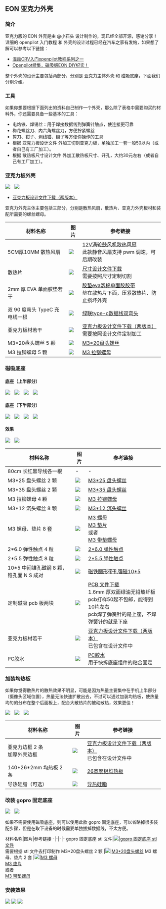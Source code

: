 ## EON 亚克力外壳

### 简介

亚克力版的 EON 外壳是由 @小石头 设计制作的，现已经全部开源，感谢分享！详细的 openpilot 入门教程 和 外壳的设计过程已经在汽车之家有发帖，如果想了解可以参考以下链接：

- [混动CRV入门openpilot教程系列之一](https://club.autohome.com.cn/bbs/thread/410bb3bb36065b1c/85752485-1.html)
- [Openpilot续集，磁吸版EON DIY纪实！](https://club.autohome.com.cn/bbs/thread/b8034a53d977ad96/86123071-1.html)

整个外壳的设计主要包括两部分，分别是 亚克力主体外壳 和 磁吸底座，下面我们分别介绍。

### 工具

如果你想要根据下面列出的资料自己制作一个外壳，那么除了表格中需要购买的材料外，你还需要具备一些基本的工具：

- 电烙铁、焊锡丝：用于焊接数据线到弹簧针触点，使连接更可靠
- 梅花螺丝刀、内六角螺丝刀，方便拧紧螺丝
- 剪刀、钳子、剥线钳、镊子等方便你操作的工具
- 根据 亚克力板设计文件 外加工切割亚克力板，单独加工一套一般50以内（或者自己有工厂加工）。
- 根据 散热板尺寸设计文件 外加工散热板尺寸、开孔，大约30元左右（或者自己有工厂加工）。

### 亚克力板外壳

<p class="no-margin">
<img src="/files/case_xiaoshitou_11.jpg" class="max-h-200">&emsp;<img src="/files/case_xiaoshitou_41.jpg" class="max-h-200">
</p>

- [亚克力板设计文件下载（两版本）](https://cloud.189.cn/t/M3e2myj6NB3y)

亚克力外壳主体主要包括三部分，分别是散热风扇，散热片、亚克力外壳板材和装配所需要的螺丝螺母。


材料名称|图片|参考链接
-|-|-
5CM厚10MM 散热风扇|<img src="/files/case_xiaoshitou_42.jpg" class="max-h-100">| [12V涡轮鼓风机散热风扇](https://item.taobao.com/item.htm?id=569786345005)<br>此款静音风扇支持 pwm 调速，可后期改装
散热片|<img src="/files/case_xiaoshitou_67.jpg" class="max-h-100">| [尺寸设计文件下载](https://d.sdut.me/case/xiaoshitou/sanreban.png) <br>需要按照尺寸定制切割
2mm 厚 EVA 单面胶垫若干|<img src="/files/case_xiaoshitou_45.jpg" class="max-h-100">| [胶垫eva泡棉单面胶胶带](https://item.taobao.com/item.htm?id=550820310905)<br>垫在散热片下面，压紧散热片、防止损坏外壳
双 90 度弯头 TypeC 充电线一根|<img src="/files/case_xiaoshitou_46.jpg" class="max-h-100">|[绿联type-c数据线双弯头](https://detail.tmall.com/item.htm?id=563863764427&skuId=4088026243561)
亚克力板材若干|<img src="/files/case_xiaoshitou_44.jpg" class="max-h-100">|[亚克力板设计文件下载（两版本）](https://cloud.189.cn/t/M3e2myj6NB3y)<br>需要按照设计文件定制加工
M3\*20盘头螺丝 5 颗 |<img src="/files/case_xiaoshitou_59.jpg" class="max-h-100">|[M3\*20盘头螺丝](https://item.taobao.com/item.htm?id=18065983332)
M3 拉铆螺母 5 颗 |<img src="/files/case_xiaoshitou_60.jpg" class="max-h-100">|[M3 拉铆螺母](https://item.taobao.com/item.htm?id=8996643930)

### 磁吸底座

#### 底座（上半部分）

<p class="no-margin">
<img src="/files/case_xiaoshitou_13.jpg" class="max-h-130">&emsp;<img src="/files/case_xiaoshitou_14.jpg" class="max-h-130">&emsp;<img src="/files/case_xiaoshitou_15.jpg" class="max-h-130">&emsp;<img src="/files/case_xiaoshitou_52.jpg" class="max-h-130">
</p>

#### 底座（下半部分）

<p class="no-margin">
<img src="/files/case_xiaoshitou_48.jpg" class="max-h-130">&emsp;<img src="/files/case_xiaoshitou_49.jpg" class="max-h-130">&emsp;<img src="/files/case_xiaoshitou_12.jpg" class="max-h-130">&emsp;<img src="/files/case_xiaoshitou_51.jpg" class="max-h-130">
</p>

#### 效果

<p class="no-margin">
<img src="/files/case_xiaoshitou_53.jpg" class="max-h-200">&emsp;<img src="/files/case_xiaoshitou_16.jpg" class="max-h-200">
</p>

材料名称|图片|参考链接
-|-|-
80cm 长红黑导线各一根|-|-
M3\*25 盘头螺丝 2 颗|<img src="/files/case_xiaoshitou_59.jpg" class="max-h-100">|[M3\*25 盘头螺丝](https://item.taobao.com/item.htm?id=18065983332)
M3\*35 盘头螺丝 2 颗|<img src="/files/case_xiaoshitou_59.jpg" class="max-h-100">|[M3\*35 盘头螺丝](https://item.taobao.com/item.htm?id=18065983332)
M3 拉铆螺母 4 颗 |<img src="/files/case_xiaoshitou_60.jpg" class="max-h-100">|[M3 拉铆螺母](https://item.taobao.com/item.htm?id=8996643930)
M3\*12 沉头螺丝 8 颗|<img src="/files/case_xiaoshitou_56.jpg" class="max-h-100">|[M3\*12 沉头螺丝](https://item.taobao.com/item.htm?id=17903922240)
M3 螺母、垫片 8 套 |<img src="/files/case_xiaoshitou_74.jpg" class="max-h-100">|[M3 螺母](https://item.taobao.com/item.htm?id=20982868595)<br>[M3 垫片](https://item.taobao.com/item.htm?id=21330508095)<br>或者<br>[M3 带垫螺母](https://item.taobao.com/item.htm?id=18137107755)
2\*6.0 弹性触点 4 粒|<img src="/files/case_xiaoshitou_63.jpg" class="max-h-100">|[2\*6.0 弹性触点](https://item.taobao.com/item.htm?id=600342336174)
2\*5.5 弹性触点 8 粒|<img src="/files/case_xiaoshitou_63.jpg" class="max-h-100">|[2\*5.5 弹性触点](https://item.taobao.com/item.htm?id=600342336174)
10\*5 中间锥孔磁钢 8 颗，锥孔面 N S 成对|<img src="/files/case_xiaoshitou_54.png" class="max-h-100">|[磁铁圆形带孔强磁10\*5](https://item.taobao.com/item.htm?id=561838811288)
定制磁吸 pcb 板两块|<img src="/files/case_xiaoshitou_62.jpg" class="max-h-100">|[PCB 文件下载](https://d.sdut.me/case/xiaoshitou/CAM_for_neov2.rar)<br>1.6mm 厚双面绿油无铅玻纤板<br>pcb打样50起不包邮，能得到10片左右<br>pcb焊了弹簧针的是上座，不焊弹簧针的就是下座
亚克力板材若干|<img src="/files/case_xiaoshitou_66.jpg" class="max-h-100">|[亚克力板设计文件下载（两版本）](https://cloud.189.cn/t/M3e2myj6NB3y)<br>已包含在设计文件中
PC胶水|<img src="/files/case_xiaoshitou_65.jpg" class="max-h-100">|[PC胶水](https://detail.tmall.com/item.htm?id=583601617340)<br>用于快拆底座组件的粘合固定



### 加装均热板

如果你觉得散热片的散热效果不明显，可能是因为热量主要集中在手机上半部分（摄像头区域位置），热量无法快速扩散出去，不过可以通过加装均热板，使热量均匀的分布在整个后面板上，配合大散热片的被动散热，效果更佳！


<p class="no-margin">
<img src="/files/case_xiaoshitou_71.jpeg" class="max-h-150">&emsp;<img src="/files/case_xiaoshitou_73.jpeg" class="max-h-150">&emsp;<img src="/files/case_xiaoshitou_72.jpeg" class="max-h-150">
</p>

材料名称|图片|参考链接
-|-|-
亚克力边框 2 条<br>加厚外壳边框|<img src="/files/case_xiaoshitou_69.jpg" class="max-h-100">|[亚克力板设计文件下载（两版本）](https://cloud.189.cn/t/M3e2myj6NB3y)<br>已包含在设计文件中
140\*26\*2mm 均热板 2 条|<img src="/files/case_xiaoshitou_68.jpg" class="max-h-100">|[26宽度铝均热板](https://item.taobao.com/item.htm?id=525616626886)
导热硅脂（可选）|<img src="/files/case_xiaoshitou_70.jpg" class="max-h-100">|[导热硅脂](https://detail.tmall.com/item.htm?id=520434708489&skuId=3860561336037)

### 改装 gopro 固定底座

<p class="no-margin">
<img src="/files/case_xiaoshitou_32.jpg" class="max-h-250">&emsp;<img src="/files/case_xiaoshitou_31.jpg" class="max-h-250">
</p>

如果不需要使用磁吸底座，则可以使用此款 gopro 固定底座，可以省略掉很多装配步骤，但是在取下设备的时候需要单独拔掉数据线，不太方便。

材料名称|图片|参考链接
-|-|-|-
gopro 固定底座 stl 文件|<img src="/files/case_xiaoshitou_32.jpg" class="max-h-100">|[gopro 固定底座 stl 文件](https://d.sdut.me/case/xiaoshitou/gopro_mount.stl)<br>需要根据 stl 文件去打印制作
M3\*20盘头螺丝 2 颗 |<img src="/files/case_xiaoshitou_59.jpg" class="max-h-100">|[M3\*20盘头螺丝](https://item.taobao.com/item.htm?id=18065983332)
M3 螺母、垫片 2 套 |<img src="/files/case_xiaoshitou_74.jpg" class="max-h-100">|[M3 螺母](https://item.taobao.com/item.htm?id=20982868595)<br>[M3 垫片](https://item.taobao.com/item.htm?id=21330508095)<br>或者<br>[M3 带垫螺母](https://item.taobao.com/item.htm?id=18137107755)

### 安装效果


<p class="no-margin">
<img src="/files/case_xiaoshitou_01.jpg" class="max-h-400">
<img src="/files/case_xiaoshitou_02.jpg" class="max-h-400">
<img src="/files/case_xiaoshitou_03.jpg" class="max-h-400">
</p>
<script src="../gitbook/gitbook.js"></script>
<script type="text/javascript">
$(function(){
    $('img').each(function(idx, el){
    console.log('img each')
        $(el).click(function(e){
            location.href=el.src;
        })
    })
})
</script>

